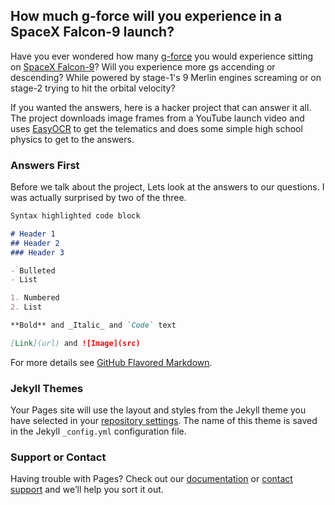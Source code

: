 ## How much g-force will you experience in a SpaceX Falcon-9 launch?

Have you ever wondered how many [g-force](https://en.wikipedia.org/wiki/G-force) you would experience sitting on [SpaceX Falcon-9](https://www.spacex.com/vehicles/falcon-9/)? Will you experience more gs accending or descending? While powered by stage-1's 9 Merlin engines screaming or on stage-2 trying to hit the orbital velocity?

If you wanted the answers, here is a hacker project that can answer it all. The project downloads image frames from a YouTube launch video and uses 
[EasyOCR](https://github.com/JaidedAI/EasyOCR) to get the telematics and does some simple high school physics to get to the answers.

### Answers First

Before we talk about the project, Lets look at the answers to our questions. I was actually surprised by two of the three.

```markdown
Syntax highlighted code block

# Header 1
## Header 2
### Header 3

- Bulleted
- List

1. Numbered
2. List

**Bold** and _Italic_ and `Code` text

[Link](url) and ![Image](src)
```

For more details see [GitHub Flavored Markdown](https://guides.github.com/features/mastering-markdown/).

### Jekyll Themes

Your Pages site will use the layout and styles from the Jekyll theme you have selected in your [repository settings](https://github.com/sjamthe/spacex-launch-analysis/settings/pages). The name of this theme is saved in the Jekyll `_config.yml` configuration file.

### Support or Contact

Having trouble with Pages? Check out our [documentation](https://docs.github.com/categories/github-pages-basics/) or [contact support](https://support.github.com/contact) and we’ll help you sort it out.
